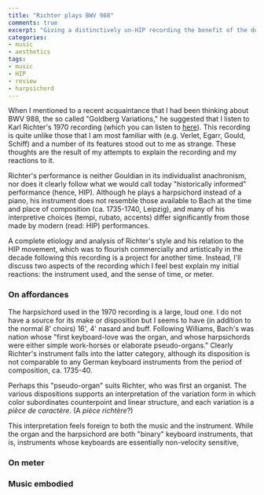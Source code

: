 ```yaml
---
title: "Richter plays BWV 988"
comments: true
excerpt: "Giving a distinctively un-HIP recording the benefit of the doubt"
categories: 
- music
- aesthetics
tags:
- music
- HIP	
- review
- harpsichord
---
```


When I mentioned to a recent acquaintance that I had been thinking about BWV 988, the so called "Goldberg Variations," he suggested that I listen to Karl Richter's 1970 recording (which you can listen to [here](https://youtu.be/F9_m4KoTC6w)). This recording is quite unlike those that I am most familiar with (e.g. Verlet, Egarr, Gould, Schiff) and a number of its features stood out to me as strange. These thoughts are the result of my attempts to explain the recording and my reactions to it.

Richter's performance is neither Gouldian in its individualist anachronism, nor does it clearly follow what we would call today "historically informed" performance (hence, HIP). Although he plays a harpsichord instead of a piano, his instrument does not resemble those available to Bach at the time and place of composition (ca. 1735-1740, Leipzig), and many of his interpretive choices (tempi, rubato, accents) differ significantly from those made by modern (read: HIP) performances. 

A complete etiology and analysis of Richter's style and his relation to the HIP movement, which was to flourish commercially and artistically in the decade following this recording is a project for another time. Instead, I'll discuss two aspects of the recording which I feel best explain my initial reactions: the instrument used, and the sense of time, or meter.

### On affordances

The harpsichord used in the 1970 recording is a large, loud one. I do not have a source for its make or disposition but I seems to have (in addition to the normal 8' choirs) 16', 4' nasard and buff. Following Williams, Bach's was nation whose "first keyboard-love was the organ, and whose harpsichords were either simple work-horses or elaborate pseudo-organs." Clearly Richter's instrument falls into the latter category, although its disposition is not comparable to any German keyboard instruments from the period of composition, ca. 1735-40.

Perhaps this "pseudo-organ" suits Richter, who was first an organist. The various dispositions supports an interpretation of the variation form in which color subordinates counterpoint and linear structure, and each variation is a _pièce de caractère_. (A _pièce richtère_?)

This interpretation feels foreign to both the music and the instrument. While the organ and the harpsichord are both "binary" keyboard instruments, that is, instruments whose keyboards are essentially non-velocity sensitive, 


### On meter



### Music embodied